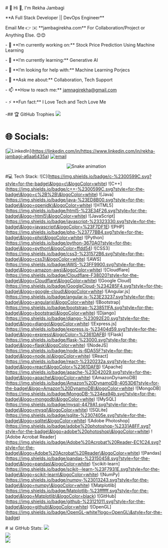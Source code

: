 \# 💫 Hi 👋, I'm Rekha Jambagi

\*\*A Full Stack Developer || DevOps Engineer\*\*



Email Me 👉 ✉️ \*\*jambagirekha.com\*\* For Collaboration/Project or Anything Else. 😊😊



\- 🔭 \*\*I’m currently working on:\*\* Stock Price Prediction Using Machine Learning

\- 🌱 \*\*I’m currently learning:\*\* Generative AI

\- 🤔 \*\*I’m looking for help with:\*\* Machine Learning Porjecs

\- 💬 \*\*Ask me about:\*\* Collaboration, Tech Support

\- 📫 \*\*How to reach me:\*\* jamnagirekha@gmail.com

\- ⚡ \*\*Fun fact:\*\* I Love Tech and Tech Love Me

\-## 🏆 GitHub Trophies
![](https://github-profile-trophy.vercel.app/?username=RJAMBAGI&theme=radical&no-frame=false&no-bg=true&margin-w=4)





# 🌐 Socials:

\[![LinkedIn](https://img.shields.io/badge/LinkedIn-%230077B5.svg?logo=linkedin&logoColor=white)](https://linkedin.com/in/https://www.linkedin.com/in/rekha-jambagi-a6aa6435a) [![email](https://img.shields.io/badge/Email-D14836?logo=gmail&logoColor=white)](mailto:jambagirekha@gmail.com) 


<!-- Snake Game Repo View -->



<div align="center">

&nbsp; <img src="https://profile-readme-generator.com/assets/snake.svg" alt="Snake animation" />

</div>





\#💻 Tech Stack:
!\[C](https://img.shields.io/badge/c-%2300599C.svg?style=for-the-badge\&logo=c\&logoColor=white) !\[C++](https://img.shields.io/badge/c++-%2300599C.svg?style=for-the-badge\&logo=c%2B%2B\&logoColor=white) !\[Java](https://img.shields.io/badge/java-%23ED8B00.svg?style=for-the-badge\&logo=openjdk\&logoColor=white) !\[HTML5](https://img.shields.io/badge/html5-%23E34F26.svg?style=for-the-badge\&logo=html5\&logoColor=white) !\[JavaScript](https://img.shields.io/badge/javascript-%23323330.svg?style=for-the-badge\&logo=javascript\&logoColor=%23F7DF1E) !\[PHP](https://img.shields.io/badge/php-%23777BB4.svg?style=for-the-badge\&logo=php\&logoColor=white) !\[Python](https://img.shields.io/badge/python-3670A0?style=for-the-badge\&logo=python\&logoColor=ffdd54) !\[CSS3](https://img.shields.io/badge/css3-%231572B6.svg?style=for-the-badge\&logo=css3\&logoColor=white) !\[AWS](https://img.shields.io/badge/AWS-%23FF9900.svg?style=for-the-badge\&logo=amazon-aws\&logoColor=white) !\[Cloudflare](https://img.shields.io/badge/Cloudflare-F38020?style=for-the-badge\&logo=Cloudflare\&logoColor=white) !\[Google Cloud](https://img.shields.io/badge/GoogleCloud-%234285F4.svg?style=for-the-badge\&logo=google-cloud\&logoColor=white) !\[Angular.js](https://img.shields.io/badge/angular.js-%23E23237.svg?style=for-the-badge\&logo=angularjs\&logoColor=white) !\[Bootstrap](https://img.shields.io/badge/bootstrap-%238511FA.svg?style=for-the-badge\&logo=bootstrap\&logoColor=white) !\[Django](https://img.shields.io/badge/django-%23092E20.svg?style=for-the-badge\&logo=django\&logoColor=white) !\[Express.js](https://img.shields.io/badge/express.js-%23404d59.svg?style=for-the-badge\&logo=express\&logoColor=%2361DAFB) !\[Flask](https://img.shields.io/badge/flask-%23000.svg?style=for-the-badge\&logo=flask\&logoColor=white) !\[NodeJS](https://img.shields.io/badge/node.js-6DA55F?style=for-the-badge\&logo=node.js\&logoColor=white) !\[React](https://img.shields.io/badge/react-%2320232a.svg?style=for-the-badge\&logo=react\&logoColor=%2361DAFB) !\[Apache](https://img.shields.io/badge/apache-%23D42029.svg?style=for-the-badge\&logo=apache\&logoColor=white) !\[AmazonDynamoDB](https://img.shields.io/badge/Amazon%20DynamoDB-4053D6?style=for-the-badge\&logo=Amazon%20DynamoDB\&logoColor=white) !\[MongoDB](https://img.shields.io/badge/MongoDB-%234ea94b.svg?style=for-the-badge\&logo=mongodb\&logoColor=white) !\[MySQL](https://img.shields.io/badge/mysql-4479A1.svg?style=for-the-badge\&logo=mysql\&logoColor=white) !\[SQLite](https://img.shields.io/badge/sqlite-%2307405e.svg?style=for-the-badge\&logo=sqlite\&logoColor=white) !\[Adobe Photoshop](https://img.shields.io/badge/adobe%20photoshop-%2331A8FF.svg?style=for-the-badge\&logo=adobe%20photoshop\&logoColor=white) !\[Adobe Acrobat Reader](https://img.shields.io/badge/Adobe%20Acrobat%20Reader-EC1C24.svg?style=for-the-badge\&logo=Adobe%20Acrobat%20Reader\&logoColor=white) !\[Pandas](https://img.shields.io/badge/pandas-%23150458.svg?style=for-the-badge\&logo=pandas\&logoColor=white) !\[scikit-learn](https://img.shields.io/badge/scikit--learn-%23F7931E.svg?style=for-the-badge\&logo=scikit-learn\&logoColor=white) !\[NumPy](https://img.shields.io/badge/numpy-%23013243.svg?style=for-the-badge\&logo=numpy\&logoColor=white) !\[Matplotlib](https://img.shields.io/badge/Matplotlib-%23ffffff.svg?style=for-the-badge\&logo=Matplotlib\&logoColor=black) !\[GitHub](https://img.shields.io/badge/github-%23121011.svg?style=for-the-badge\&logo=github\&logoColor=white) !\[OpenGL](https://img.shields.io/badge/OpenGL-white?logo=OpenGL\&style=for-the-badge)

\# 📊 GitHub Stats:
![](https://github-readme-stats.vercel.app/api?username=RJAMBAGI&theme=dark&hide_border=false&include_all_commits=false&count_private=false)<br/>
![](https://nirzak-streak-stats.vercel.app/?user=RJAMBAGI&theme=dark&hide_border=false)<br/>
![](https://github-readme-stats.vercel.app/api/top-langs/?username=RJAMBAGI&theme=dark&hide_border=false&include_all_commits=false&count_private=false&layout=compact)
























